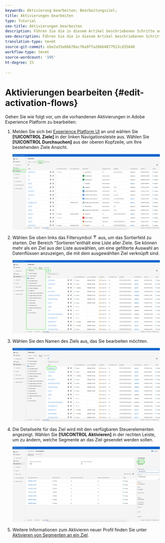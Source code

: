 ```yaml
---
keywords: Aktivierung bearbeiten; Bearbeitungsziel;
title: Aktivierungen bearbeiten
type: Tutorial
seo-title: Aktivierungen bearbeiten
description: Führen Sie die in diesem Artikel beschriebenen Schritte aus, um eine vorhandene Aktivierung in Adobe Experience Platform zu bearbeiten.
seo-description: Führen Sie die in diesem Artikel beschriebenen Schritte aus, um eine vorhandene Aktivierung in Adobe Experience Platform zu bearbeiten.
translation-type: tm+mt
source-git-commit: ebe2a35e66b78acf6a9ffa20664877913cd35648
workflow-type: tm+mt
source-wordcount: '195'
ht-degree: 1%

---
```



# Aktivierungen bearbeiten {#edit-activation-flows}

Gehen Sie wie folgt vor, um die vorhandenen Aktivierungen in Adobe Experience Platform zu bearbeiten:

1. Melden Sie sich bei [Experience Platform UI](https://platform.adobe.com/) an und wählen Sie **[!UICONTROL Ziele]** in der linken Navigationsleiste aus. Wählen Sie **[!UICONTROL Durchsuchen]** aus der oberen Kopfzeile, um Ihre bestehenden Ziele Ansicht.

   ![Ziele durchsuchen](../assets/ui/edit-activation/browse-destinations.png)

2. Wählen Sie oben links das Filtersymbol ![Filtersymbol](../assets/ui/edit-activation/filter.png) aus, um das Sortierfeld zu starten. Der Bereich &quot;Sortieren&quot;enthält eine Liste aller Ziele. Sie können mehr als ein Ziel aus der Liste auswählen, um eine gefilterte Auswahl an Datenflüssen anzuzeigen, die mit dem ausgewählten Ziel verknüpft sind.

   ![Ziele filtern](../assets/ui/edit-activation/filter-destinations.png)

3. Wählen Sie den Namen des Ziels aus, das Sie bearbeiten möchten.

   ![Ziel auswählen](../assets/ui/edit-activation/destination-select.png)

4. Die Detailseite für das Ziel wird mit den verfügbaren Steuerelementen angezeigt. Wählen Sie **[!UICONTROL Aktivieren]** in der rechten Leiste, um zu ändern, welche Segmente an das Ziel gesendet werden sollen.

   ![Zieldetails](../assets/ui/edit-activation/destination-details.png)

5. Weitere Informationen zum Aktivieren neuer Profil finden Sie unter [Aktivieren von Segmenten an ein Ziel](activate-destinations.md).
